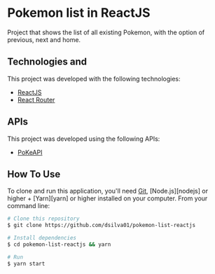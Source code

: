 # Pokemon list in ReactJS

 Project that shows the list of all existing Pokemon, with the option of previous, next and home.
 
## Technologies and 

 This project was developed with the following technologies:

- [ReactJS](https://reactjs.org/)
- [React Router](https://reacttraining.com/react-router/)

## APIs

This project was developed using the following APIs:

- [PoKeAPI](https://pokeapi.co/)

## How To Use

To clone and run this application, you'll need [Git](https://git-scm.com), [Node.js][nodejs] or higher + [Yarn][yarn] or higher installed on your computer. From your command line:

```bash
# Clone this repository
$ git clone https://github.com/dsilva01/pokemon-list-reactjs

# Install dependencies
$ cd pokemon-list-reactjs && yarn

# Run
$ yarn start
